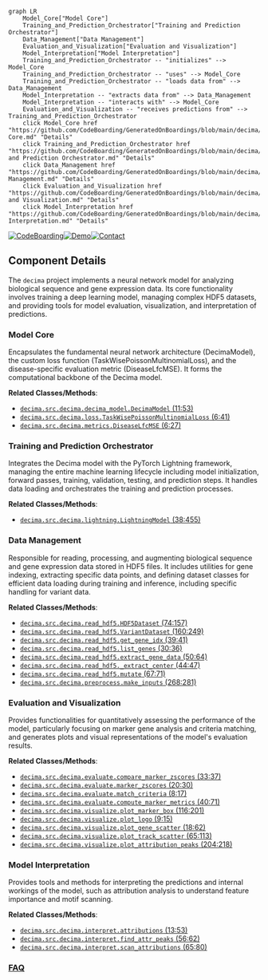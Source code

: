 ```mermaid
graph LR
    Model_Core["Model Core"]
    Training_and_Prediction_Orchestrator["Training and Prediction Orchestrator"]
    Data_Management["Data Management"]
    Evaluation_and_Visualization["Evaluation and Visualization"]
    Model_Interpretation["Model Interpretation"]
    Training_and_Prediction_Orchestrator -- "initializes" --> Model_Core
    Training_and_Prediction_Orchestrator -- "uses" --> Model_Core
    Training_and_Prediction_Orchestrator -- "loads data from" --> Data_Management
    Model_Interpretation -- "extracts data from" --> Data_Management
    Model_Interpretation -- "interacts with" --> Model_Core
    Evaluation_and_Visualization -- "receives predictions from" --> Training_and_Prediction_Orchestrator
    click Model_Core href "https://github.com/CodeBoarding/GeneratedOnBoardings/blob/main/decima/Model Core.md" "Details"
    click Training_and_Prediction_Orchestrator href "https://github.com/CodeBoarding/GeneratedOnBoardings/blob/main/decima/Training and Prediction Orchestrator.md" "Details"
    click Data_Management href "https://github.com/CodeBoarding/GeneratedOnBoardings/blob/main/decima/Data Management.md" "Details"
    click Evaluation_and_Visualization href "https://github.com/CodeBoarding/GeneratedOnBoardings/blob/main/decima/Evaluation and Visualization.md" "Details"
    click Model_Interpretation href "https://github.com/CodeBoarding/GeneratedOnBoardings/blob/main/decima/Model Interpretation.md" "Details"
```
[![CodeBoarding](https://img.shields.io/badge/Generated%20by-CodeBoarding-9cf?style=flat-square)](https://github.com/CodeBoarding/CodeBoarding)[![Demo](https://img.shields.io/badge/Try%20our-Demo-blue?style=flat-square)](https://www.codeboarding.org/demo)[![Contact](https://img.shields.io/badge/Contact%20us%20-%20contact@codeboarding.org-lightgrey?style=flat-square)](mailto:contact@codeboarding.org)

## Component Details

The `decima` project implements a neural network model for analyzing biological sequence and gene expression data. Its core functionality involves training a deep learning model, managing complex HDF5 datasets, and providing tools for model evaluation, visualization, and interpretation of predictions.

### Model Core
Encapsulates the fundamental neural network architecture (DecimaModel), the custom loss function (TaskWisePoissonMultinomialLoss), and the disease-specific evaluation metric (DiseaseLfcMSE). It forms the computational backbone of the Decima model.


**Related Classes/Methods**:

- <a href="https://github.com/Genentech/decima/blob/master/src/decima/decima_model.py#L11-L53" target="_blank" rel="noopener noreferrer">`decima.src.decima.decima_model.DecimaModel` (11:53)</a>
- <a href="https://github.com/Genentech/decima/blob/master/src/decima/loss.py#L6-L41" target="_blank" rel="noopener noreferrer">`decima.src.decima.loss.TaskWisePoissonMultinomialLoss` (6:41)</a>
- <a href="https://github.com/Genentech/decima/blob/master/src/decima/metrics.py#L6-L27" target="_blank" rel="noopener noreferrer">`decima.src.decima.metrics.DiseaseLfcMSE` (6:27)</a>


### Training and Prediction Orchestrator
Integrates the Decima model with the PyTorch Lightning framework, managing the entire machine learning lifecycle including model initialization, forward passes, training, validation, testing, and prediction steps. It handles data loading and orchestrates the training and prediction processes.


**Related Classes/Methods**:

- <a href="https://github.com/Genentech/decima/blob/master/src/decima/lightning.py#L38-L455" target="_blank" rel="noopener noreferrer">`decima.src.decima.lightning.LightningModel` (38:455)</a>


### Data Management
Responsible for reading, processing, and augmenting biological sequence and gene expression data stored in HDF5 files. It includes utilities for gene indexing, extracting specific data points, and defining dataset classes for efficient data loading during training and inference, including specific handling for variant data.


**Related Classes/Methods**:

- <a href="https://github.com/Genentech/decima/blob/master/src/decima/read_hdf5.py#L74-L157" target="_blank" rel="noopener noreferrer">`decima.src.decima.read_hdf5.HDF5Dataset` (74:157)</a>
- <a href="https://github.com/Genentech/decima/blob/master/src/decima/read_hdf5.py#L160-L249" target="_blank" rel="noopener noreferrer">`decima.src.decima.read_hdf5.VariantDataset` (160:249)</a>
- <a href="https://github.com/Genentech/decima/blob/master/src/decima/read_hdf5.py#L39-L41" target="_blank" rel="noopener noreferrer">`decima.src.decima.read_hdf5.get_gene_idx` (39:41)</a>
- <a href="https://github.com/Genentech/decima/blob/master/src/decima/read_hdf5.py#L30-L36" target="_blank" rel="noopener noreferrer">`decima.src.decima.read_hdf5.list_genes` (30:36)</a>
- <a href="https://github.com/Genentech/decima/blob/master/src/decima/read_hdf5.py#L50-L64" target="_blank" rel="noopener noreferrer">`decima.src.decima.read_hdf5.extract_gene_data` (50:64)</a>
- <a href="https://github.com/Genentech/decima/blob/master/src/decima/read_hdf5.py#L44-L47" target="_blank" rel="noopener noreferrer">`decima.src.decima.read_hdf5._extract_center` (44:47)</a>
- <a href="https://github.com/Genentech/decima/blob/master/src/decima/read_hdf5.py#L67-L71" target="_blank" rel="noopener noreferrer">`decima.src.decima.read_hdf5.mutate` (67:71)</a>
- <a href="https://github.com/Genentech/decima/blob/master/src/decima/preprocess.py#L268-L281" target="_blank" rel="noopener noreferrer">`decima.src.decima.preprocess.make_inputs` (268:281)</a>


### Evaluation and Visualization
Provides functionalities for quantitatively assessing the performance of the model, particularly focusing on marker gene analysis and criteria matching, and generates plots and visual representations of the model's evaluation results.


**Related Classes/Methods**:

- <a href="https://github.com/Genentech/decima/blob/master/src/decima/evaluate.py#L33-L37" target="_blank" rel="noopener noreferrer">`decima.src.decima.evaluate.compare_marker_zscores` (33:37)</a>
- <a href="https://github.com/Genentech/decima/blob/master/src/decima/evaluate.py#L20-L30" target="_blank" rel="noopener noreferrer">`decima.src.decima.evaluate.marker_zscores` (20:30)</a>
- <a href="https://github.com/Genentech/decima/blob/master/src/decima/evaluate.py#L8-L17" target="_blank" rel="noopener noreferrer">`decima.src.decima.evaluate.match_criteria` (8:17)</a>
- <a href="https://github.com/Genentech/decima/blob/master/src/decima/evaluate.py#L40-L71" target="_blank" rel="noopener noreferrer">`decima.src.decima.evaluate.compute_marker_metrics` (40:71)</a>
- <a href="https://github.com/Genentech/decima/blob/master/src/decima/visualize.py#L116-L201" target="_blank" rel="noopener noreferrer">`decima.src.decima.visualize.plot_marker_box` (116:201)</a>
- <a href="https://github.com/Genentech/decima/blob/master/src/decima/visualize.py#L9-L15" target="_blank" rel="noopener noreferrer">`decima.src.decima.visualize.plot_logo` (9:15)</a>
- <a href="https://github.com/Genentech/decima/blob/master/src/decima/visualize.py#L18-L62" target="_blank" rel="noopener noreferrer">`decima.src.decima.visualize.plot_gene_scatter` (18:62)</a>
- <a href="https://github.com/Genentech/decima/blob/master/src/decima/visualize.py#L65-L113" target="_blank" rel="noopener noreferrer">`decima.src.decima.visualize.plot_track_scatter` (65:113)</a>
- <a href="https://github.com/Genentech/decima/blob/master/src/decima/visualize.py#L204-L218" target="_blank" rel="noopener noreferrer">`decima.src.decima.visualize.plot_attribution_peaks` (204:218)</a>


### Model Interpretation
Provides tools and methods for interpreting the predictions and internal workings of the model, such as attribution analysis to understand feature importance and motif scanning.


**Related Classes/Methods**:

- <a href="https://github.com/Genentech/decima/blob/master/src/decima/interpret.py#L13-L53" target="_blank" rel="noopener noreferrer">`decima.src.decima.interpret.attributions` (13:53)</a>
- <a href="https://github.com/Genentech/decima/blob/master/src/decima/interpret.py#L56-L62" target="_blank" rel="noopener noreferrer">`decima.src.decima.interpret.find_attr_peaks` (56:62)</a>
- <a href="https://github.com/Genentech/decima/blob/master/src/decima/interpret.py#L65-L80" target="_blank" rel="noopener noreferrer">`decima.src.decima.interpret.scan_attributions` (65:80)</a>




### [FAQ](https://github.com/CodeBoarding/GeneratedOnBoardings/tree/main?tab=readme-ov-file#faq)